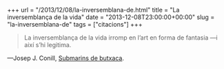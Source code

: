 +++
url = "/2013/12/08/la-inversemblana-de.html"
title = "La inversemblança de la vida"
date = "2013-12-08T23:00:00+00:00"
slug = "la-inversemblana-de"
tags = ["citacions"]
+++

> La inversemblança de la vida irromp en l’art en forma de fantasia —i així s’hi legitima.

—Josep J. Conill, [Submarins de butxaca](https://www.facebook.com/SubmarinsDeButxaca).
